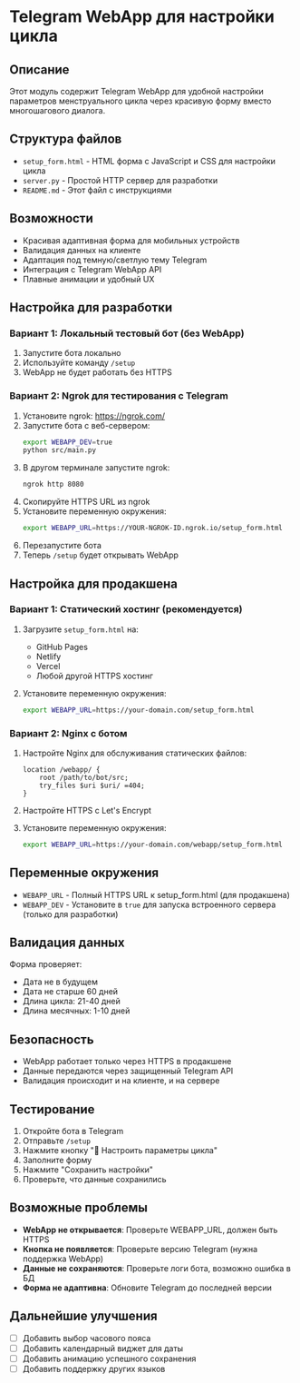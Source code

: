 # Telegram WebApp для настройки цикла

## Описание
Этот модуль содержит Telegram WebApp для удобной настройки параметров менструального цикла через красивую форму вместо многошагового диалога.

## Структура файлов
- `setup_form.html` - HTML форма с JavaScript и CSS для настройки цикла
- `server.py` - Простой HTTP сервер для разработки
- `README.md` - Этот файл с инструкциями

## Возможности
- Красивая адаптивная форма для мобильных устройств
- Валидация данных на клиенте
- Адаптация под темную/светлую тему Telegram
- Интеграция с Telegram WebApp API
- Плавные анимации и удобный UX

## Настройка для разработки

### Вариант 1: Локальный тестовый бот (без WebApp)
1. Запустите бота локально
2. Используйте команду `/setup`
3. WebApp не будет работать без HTTPS

### Вариант 2: Ngrok для тестирования с Telegram
1. Установите ngrok: https://ngrok.com/
2. Запустите бота с веб-сервером:
   ```bash
   export WEBAPP_DEV=true
   python src/main.py
   ```
3. В другом терминале запустите ngrok:
   ```bash
   ngrok http 8080
   ```
4. Скопируйте HTTPS URL из ngrok
5. Установите переменную окружения:
   ```bash
   export WEBAPP_URL=https://YOUR-NGROK-ID.ngrok.io/setup_form.html
   ```
6. Перезапустите бота
7. Теперь `/setup` будет открывать WebApp

## Настройка для продакшена

### Вариант 1: Статический хостинг (рекомендуется)
1. Загрузите `setup_form.html` на:
   - GitHub Pages
   - Netlify
   - Vercel
   - Любой другой HTTPS хостинг

2. Установите переменную окружения:
   ```bash
   export WEBAPP_URL=https://your-domain.com/setup_form.html
   ```

### Вариант 2: Nginx с ботом
1. Настройте Nginx для обслуживания статических файлов:
   ```nginx
   location /webapp/ {
       root /path/to/bot/src;
       try_files $uri $uri/ =404;
   }
   ```

2. Настройте HTTPS с Let's Encrypt

3. Установите переменную окружения:
   ```bash
   export WEBAPP_URL=https://your-domain.com/webapp/setup_form.html
   ```

## Переменные окружения
- `WEBAPP_URL` - Полный HTTPS URL к setup_form.html (для продакшена)
- `WEBAPP_DEV` - Установите в `true` для запуска встроенного сервера (только для разработки)

## Валидация данных
Форма проверяет:
- Дата не в будущем
- Дата не старше 60 дней
- Длина цикла: 21-40 дней
- Длина месячных: 1-10 дней

## Безопасность
- WebApp работает только через HTTPS в продакшене
- Данные передаются через защищенный Telegram API
- Валидация происходит и на клиенте, и на сервере

## Тестирование
1. Откройте бота в Telegram
2. Отправьте `/setup`
3. Нажмите кнопку "🌸 Настроить параметры цикла"
4. Заполните форму
5. Нажмите "Сохранить настройки"
6. Проверьте, что данные сохранились

## Возможные проблемы
- **WebApp не открывается**: Проверьте WEBAPP_URL, должен быть HTTPS
- **Кнопка не появляется**: Проверьте версию Telegram (нужна поддержка WebApp)
- **Данные не сохраняются**: Проверьте логи бота, возможно ошибка в БД
- **Форма не адаптивна**: Обновите Telegram до последней версии

## Дальнейшие улучшения
- [ ] Добавить выбор часового пояса
- [ ] Добавить календарный виджет для даты
- [ ] Добавить анимацию успешного сохранения
- [ ] Добавить поддержку других языков